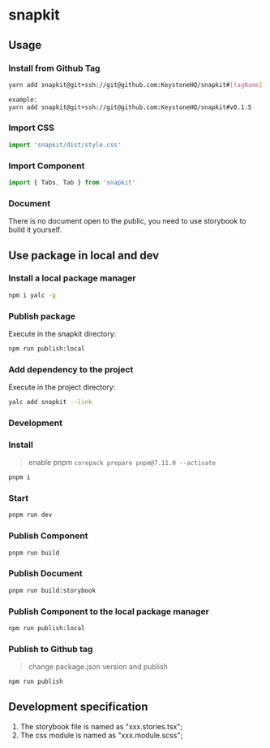 # snapkit

## Usage

### Install from Github Tag

```bash
yarn add snapkit@git+ssh://git@github.com:KeystoneHQ/snapkit#[tagName]

example:
yarn add snapkit@git+ssh://git@github.com:KeystoneHQ/snapkit#v0.1.5
```

### Import CSS

```js
import 'snapkit/dist/style.css'
```

### Import Component

```js
import { Tabs, Tab } from 'snapkit'
```

### Document

There is no document open to the public, you need to use storybook to build it yourself.

## Use package in local and dev

### Install a local package manager

```bash
npm i yalc -g
```

### Publish package

Execute in the snapkit directory:

```bash
npm run publish:local
```

### Add dependency to the project

Execute in the project directory:

```bash
yalc add snapkit --link
```

### Development

### Install

> enable pnpm `corepack prepare pnpm@7.11.0 --activate`

```bash
pnpm i
```

### Start

```bash
pnpm run dev
```

### Publish Component

```bash
pnpm run build
```

### Publish Document

```bash
pnpm run build:storybook
```

### Publish Component to the local package manager

```bash
npm run publish:local
```

### Publish to Github tag

> change package.json version and publish

```bash
npm run publish
```

## Development specification

1. The storybook file is named as "xxx.stories.tsx";
2. The css module is named as "xxx.module.scss";
